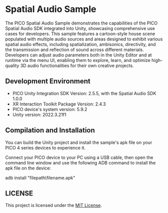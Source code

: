 # Spatial Audio Sample
The PICO Spatial Audio Sample demonstrates the capabilities of the PICO Spatial Audio SDK integrated into Unity, showcasing comprehensive use cases for developers. This sample features a cartoon-style house scene populated with multiple audio sources and areas designed to exhibit various spatial audio effects, including spatialization, ambisonics, directivity, and the transmission and reflection of sound across different materials. Developers can adjust audio parameters both in the Unity Editor and at runtime via the menu UI, enabling them to explore, learn, and optimize high-quality 3D audio functionalities for their own creative projects.

## Development Environment

- PICO Unity Integration SDK Version: 2.5.5, with the Spatial Audio SDK 1.0.0
- XR Interaction Toolkit Package Version: 2.4.3
- PICO device's system version: 5.9.2
- Unity version: 2022.3.21f1

## Compilation and Installation

You can build the Unity project and install the sample's apk file on your PICO 4 series devices to experience it.

Connect your PICO device to your PC using a USB cable, then open the command line window and use the following ADB command to install the apk file on the device:

adb install "filepath\filename.apk"

## LICENSE
This project is licensed under the [MIT License](LICENSE).
